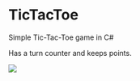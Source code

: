 # TicTacToe
Simple Tic-Tac-Toe game in C#

Has a turn counter and keeps points.

<img src="https://i.imgur.com/fDAKeeN.png">
